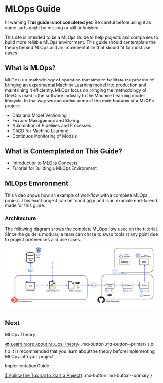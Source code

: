 # MLOps Guide

!!! warning
    **This guide is not completed yet**. Be careful before using it as some parts might be missing or still unfinished.

This site is intended to be a MLOps Guide to help projects and companies to build more reliable MLOps environment. This guide should contemplate the theory behind MLOps and an implementation that should fit for most use cases.

## What is MLOps?

MLOps is a methodology of operation that aims to facilitate the process of bringing an experimental Machine Learning model into production and maintaining it efficiently. MLOps focus on bringing the methodology of DevOps used in the software industry to the Machine Learning model lifecycle. In that way we can define some of the main features of a MLOPs project:

* Data and Model Versioning
* Feature Management and Storing
* Automation of Pipelines and Processes
* CI/CD for Machine Learning
* Continuos Monitoring of Models

## What is Contemplated on This Guide?

* Introduction to MLOps Concepts
* Tutorial for Building a MLOps Environment

## MLOps Environment
This video shows how an example of workflow with a complete MLOps project. This exact project can be found [here](https://github.com/MLOPsStudyGroup/dvc-gitactions) and is an example end-to-end made for this guide.
<script id="asciicast-410111" src="https://asciinema.org/a/410111.js" async></script>


### Architecture
The following diagram shows the complete MLOps flow used on the tutorial. SInce the guide is modular, a team can chose to swap tools at any point due to project preferences and use cases.
<img src="./assets/DiagramMLOPs.png" alt="drawing" />


## Next

MLOps Theory

[📚 Learn More About MLOps Theory](/MLOps/Data/){ .md-button .md-button--primary }
!!! tip
    It is recommended that you learn about the theory before implementing MLOps into your project

Implementation Guide

[📃 Follow the Tutorial to Start a Project](/Structure/project_structure/){ .md-button .md-button--primary }

